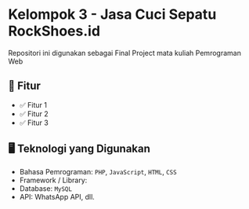 # Kelompok 3 - Jasa Cuci Sepatu RockShoes.id

Repositori ini digunakan sebagai Final Project mata kuliah Pemrograman Web

## 🚀 Fitur

- ✅ Fitur 1
- ✅ Fitur 2
- ✅ Fitur 3

## 🖥️ Teknologi yang Digunakan

- Bahasa Pemrograman: `PHP`, `JavaScript`, `HTML`, `CSS`
- Framework / Library: 
- Database: `MySQL`
- API: WhatsApp API, dll.
